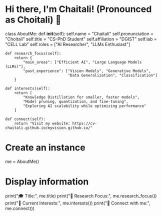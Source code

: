 # Hi there, I'm Chaitali! (Pronounced as Choitali) 👋

class AboutMe:
    def __init__(self):
        self.name = "Chaitali"
        self.pronunciation = "Choitali"
        self.title = "CS-PhD Student"
        self.affiliation = "DGIST"
        self.lab = "CELL Lab"
        self.roles = ["AI Researcher", "LLMs Enthusiast"]

    def research_focus(self):
        return {
            "main_areas": ["Efficient AI", "Large Language Models (LLMs)"],
            "past_experience": ["Vision Models", "Generative Models", 
                                "Data Generalization", "Classification"]
        }

    def interests(self):
        return [
            "Knowledge Distillation for smaller, faster models",
            "Model pruning, quantization, and fine-tuning",
            "Exploring AI scalability while optimizing performance"
        ]

    def connect(self):
        return "Visit my website: https://cv-chaitali.github.io/myvision.github.io/"

# Create an instance
me = AboutMe()

# Display information
print("🎓 Title:", me.title)
print("🌟 Research Focus:", me.research_focus())
print("🌱 Current Interests:", me.interests())
print("🔗 Connect with me:", me.connect())
